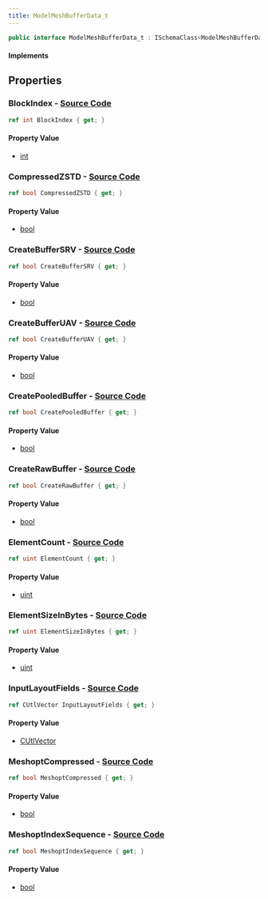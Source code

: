 ```yaml
---
title: ModelMeshBufferData_t
---
```


```csharp
public interface ModelMeshBufferData_t : ISchemaClass<ModelMeshBufferData_t>, ISchemaField, ISchemaClass, INativeHandle
```

#### Implements

## Properties

### **BlockIndex** - [Source Code](https://github.com/swiftly-solution/swiftlys2/blob/main/managed/src/SwiftlyS2.Generated/Schemas/Interfaces/ModelMeshBufferData_t.cs#L16)

```csharp
ref int BlockIndex { get; }
```

#### Property Value

- [int](https://learn.microsoft.com/dotnet/api/system.int32)

### **CompressedZSTD** - [Source Code](https://github.com/swiftly-solution/swiftlys2/blob/main/managed/src/SwiftlyS2.Generated/Schemas/Interfaces/ModelMeshBufferData_t.cs#L26)

```csharp
ref bool CompressedZSTD { get; }
```

#### Property Value

- [bool](https://learn.microsoft.com/dotnet/api/system.boolean)

### **CreateBufferSRV** - [Source Code](https://github.com/swiftly-solution/swiftlys2/blob/main/managed/src/SwiftlyS2.Generated/Schemas/Interfaces/ModelMeshBufferData_t.cs#L28)

```csharp
ref bool CreateBufferSRV { get; }
```

#### Property Value

- [bool](https://learn.microsoft.com/dotnet/api/system.boolean)

### **CreateBufferUAV** - [Source Code](https://github.com/swiftly-solution/swiftlys2/blob/main/managed/src/SwiftlyS2.Generated/Schemas/Interfaces/ModelMeshBufferData_t.cs#L30)

```csharp
ref bool CreateBufferUAV { get; }
```

#### Property Value

- [bool](https://learn.microsoft.com/dotnet/api/system.boolean)

### **CreatePooledBuffer** - [Source Code](https://github.com/swiftly-solution/swiftlys2/blob/main/managed/src/SwiftlyS2.Generated/Schemas/Interfaces/ModelMeshBufferData_t.cs#L34)

```csharp
ref bool CreatePooledBuffer { get; }
```

#### Property Value

- [bool](https://learn.microsoft.com/dotnet/api/system.boolean)

### **CreateRawBuffer** - [Source Code](https://github.com/swiftly-solution/swiftlys2/blob/main/managed/src/SwiftlyS2.Generated/Schemas/Interfaces/ModelMeshBufferData_t.cs#L32)

```csharp
ref bool CreateRawBuffer { get; }
```

#### Property Value

- [bool](https://learn.microsoft.com/dotnet/api/system.boolean)

### **ElementCount** - [Source Code](https://github.com/swiftly-solution/swiftlys2/blob/main/managed/src/SwiftlyS2.Generated/Schemas/Interfaces/ModelMeshBufferData_t.cs#L18)

```csharp
ref uint ElementCount { get; }
```

#### Property Value

- [uint](https://learn.microsoft.com/dotnet/api/system.uint32)

### **ElementSizeInBytes** - [Source Code](https://github.com/swiftly-solution/swiftlys2/blob/main/managed/src/SwiftlyS2.Generated/Schemas/Interfaces/ModelMeshBufferData_t.cs#L20)

```csharp
ref uint ElementSizeInBytes { get; }
```

#### Property Value

- [uint](https://learn.microsoft.com/dotnet/api/system.uint32)

### **InputLayoutFields** - [Source Code](https://github.com/swiftly-solution/swiftlys2/blob/main/managed/src/SwiftlyS2.Generated/Schemas/Interfaces/ModelMeshBufferData_t.cs#L37)

```csharp
ref CUtlVector InputLayoutFields { get; }
```

#### Property Value

- [CUtlVector](/docs/api/)

### **MeshoptCompressed** - [Source Code](https://github.com/swiftly-solution/swiftlys2/blob/main/managed/src/SwiftlyS2.Generated/Schemas/Interfaces/ModelMeshBufferData_t.cs#L22)

```csharp
ref bool MeshoptCompressed { get; }
```

#### Property Value

- [bool](https://learn.microsoft.com/dotnet/api/system.boolean)

### **MeshoptIndexSequence** - [Source Code](https://github.com/swiftly-solution/swiftlys2/blob/main/managed/src/SwiftlyS2.Generated/Schemas/Interfaces/ModelMeshBufferData_t.cs#L24)

```csharp
ref bool MeshoptIndexSequence { get; }
```

#### Property Value

- [bool](https://learn.microsoft.com/dotnet/api/system.boolean)


